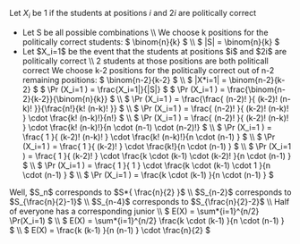 Let $X_i$ be 1 if the students at positions $i$ and $2i$ are politically correct
<ul>
<li> Let S be all possible combinations \\
We choose k positions for the politically correct students: $ \binom{n}{k} $ \\
$ |S| = \binom{n}{k} $
	<li> Let $X_i=1$ be the event that the students at positions $i$ and $2i$ are politically correct \\
2 students at those positions are both politicall correct
We choose k-2 positions for the politically correct out of n-2 remaining positions: $ \binom{n-2}{k-2} $ \\
$ |X*i=1| = \binom{n-2}{k-2} $
	      $ \Pr (X_i=1 ) = \frac{X_i=1|}{|S|} $
	      $ \Pr (X_i=1 ) = \frac{\binom{n-2}{k-2}}{\binom{n}{k}} $ \\
	      $ \Pr (X_i=1 ) = \frac{\frac{ (n-2)! }{ (k-2)! (n-k)! }}{\frac{n!}{k! (n-k)! }} $ \\
	      $ \Pr (X_i=1 ) = \frac{ (n-2)! }{ (k-2)! (n-k)! } \cdot \frac{k! (n-k)!}{n!} $ \\
	      $ \Pr (X_i=1 ) = \frac{ (n-2)! }{ (k-2)! (n-k)! } \cdot \frac{k! (n-k)!}{n \cdot (n-1) \cdot (n-2)!} $ \\
	      $ \Pr (X_i=1 ) = \frac{ 1 }{ (k-2)! (n-k)! } \cdot \frac{k! (n-k)!}{n \cdot (n-1) } $ \\
	      $ \Pr (X_i=1 ) = \frac{ 1 }{ (k-2)! } \cdot \frac{k!}{n \cdot (n-1) } $ \\
	      $ \Pr (X_i=1 ) = \frac{ 1 }{ (k-2)! } \cdot \frac{k \cdot (k-1) \cdot (k-2)! }{n \cdot (n-1) } $ \\
	      $ \Pr (X_i=1 ) = \frac{ 1 }{ 1 } \cdot \frac{k \cdot (k-1) \cdot 1 }{n \cdot (n-1) } $ \\
	      $ \Pr (X_i=1 ) = \frac{k \cdot (k-1) }{n \cdot (n-1) } $
</ul>
Well, $S_n$ corresponds to $S*{ \frac{n}{2} }$ \\
$S_{n-2}$ corresponds to $S_{\frac{n}{2}-1}$ \\
$S_{n-4}$ corresponds to $S_{\frac{n}{2}-2}$ \\
Half of everyone has a corresponding junior \\
$ E(X) = \sum*{i=1}^{n/2} \Pr(X_i=1) $ \\
$ E(X) = \sum*{i=1}^{n/2} \frac{k \cdot (k-1) }{n \cdot (n-1) } $ \\
$ E(X) = \frac{k (k-1) }{n (n-1) } \cdot \frac{n}{2} $
